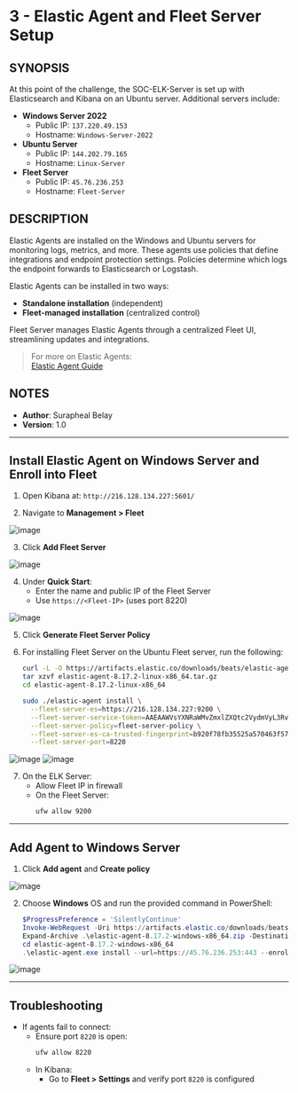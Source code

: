 # 3 - Elastic Agent and Fleet Server Setup

## SYNOPSIS

At this point of the challenge, the SOC-ELK-Server is set up with Elasticsearch and Kibana on an Ubuntu server. Additional servers include:

- **Windows Server 2022**
  - Public IP: `137.220.49.153`
  - Hostname: `Windows-Server-2022`
- **Ubuntu Server**
  - Public IP: `144.202.79.165`
  - Hostname: `Linux-Server`
- **Fleet Server**
  - Public IP: `45.76.236.253`
  - Hostname: `Fleet-Server`

## DESCRIPTION

Elastic Agents are installed on the Windows and Ubuntu servers for monitoring logs, metrics, and more. These agents use policies that define integrations and endpoint protection settings. Policies determine which logs the endpoint forwards to Elasticsearch or Logstash.

Elastic Agents can be installed in two ways:

- **Standalone installation** (independent)
- **Fleet-managed installation** (centralized control)

Fleet Server manages Elastic Agents through a centralized Fleet UI, streamlining updates and integrations.

> For more on Elastic Agents:  
> [Elastic Agent Guide](https://www.elastic.co/guide/en/fleet/current/beats-agent-comparison.html#additional-capabilities-beats-and-agent)

## NOTES

- **Author**: Surapheal Belay   
- **Version**: 1.0

---

## Install Elastic Agent on Windows Server and Enroll into Fleet

1. Open Kibana at: `http://216.128.134.227:5601/`

2. Navigate to **Management > Fleet**

![image](https://github.com/user-attachments/assets/3a7c3c00-5b78-44d6-9358-fccb151c1ef3)

3. Click **Add Fleet Server**

![image](https://github.com/user-attachments/assets/53cde7bb-f062-4b5b-af72-94567a95f0b0)

4. Under **Quick Start**:
   - Enter the name and public IP of the Fleet Server
   - Use `https://<Fleet-IP>` (uses port 8220)

![image](https://github.com/user-attachments/assets/4d3cdfee-23d3-4e74-8827-194a588ff253)

5. Click **Generate Fleet Server Policy**

6. For installing Fleet Server on the Ubuntu Fleet server, run the following:

   ```bash
   curl -L -O https://artifacts.elastic.co/downloads/beats/elastic-agent/elastic-agent-8.17.2-linux-x86_64.tar.gz
   tar xzvf elastic-agent-8.17.2-linux-x86_64.tar.gz
   cd elastic-agent-8.17.2-linux-x86_64

   sudo ./elastic-agent install \
     --fleet-server-es=https://216.128.134.227:9200 \
     --fleet-server-service-token=AAEAAWVsYXNRaWMvZmxlZXQtc2VydmVyL3Rva2VuLT E3NDAwNjg3MTgyMDA6VkNabHLmQ25UNTZqTDgxRF9Nd1VkUQ \
     --fleet-server-policy=fleet-server-policy \
     --fleet-server-es-ca-trusted-fingerprint=b920f78fb35525a570463f57a95c27b87b2a2a92d13b529b06a401691e40a8dc \
     --fleet-server-port=8220
   ```

![image](https://github.com/user-attachments/assets/8b78d571-8ed3-494a-967e-dbe3a595326c)
![image](https://github.com/user-attachments/assets/74184bd0-905c-4246-b098-d25309887913)

7. On the ELK Server:
   - Allow Fleet IP in firewall
   - On the Fleet Server:
     ```bash
     ufw allow 9200
     ```

---

## Add Agent to Windows Server

1. Click **Add agent** and **Create policy**

![image](https://github.com/user-attachments/assets/5c08afb6-5f3d-4b2e-bd0a-baec05529e8b)

2. Choose **Windows** OS and run the provided command in PowerShell:

   ```powershell
   $ProgressPreference = 'SilentlyContinue'
   Invoke-WebRequest -Uri https://artifacts.elastic.co/downloads/beats/elastic-agent/elastic-agent-8.17.2-windows-x86_64.zip -OutFile elastic-agent-8.17.2-windows-x86_64.zip
   Expand-Archive .\elastic-agent-8.17.2-windows-x86_64.zip -DestinationPath .
   cd elastic-agent-8.17.2-windows-x86_64
   .\elastic-agent.exe install --url=https://45.76.236.253:443 --enrollment-token=RmtaRkpKVUJhQkwxUk1VZ0hqUzc6aTY2czhLUXhRWEtUMjBxQXNkQ2NsZw==
   ```
![image](https://github.com/user-attachments/assets/3923e093-1812-41c1-8200-c854213b4f8b)

---

## Troubleshooting

- If agents fail to connect:
  - Ensure port `8220` is open:
    ```bash
    ufw allow 8220
    ```
  - In Kibana:
    - Go to **Fleet > Settings** and verify port `8220` is configured
